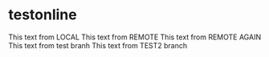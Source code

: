 # testonline
This text from LOCAL
This text from REMOTE
This text from REMOTE AGAIN
This text from test branh
This text from TEST2 branch

